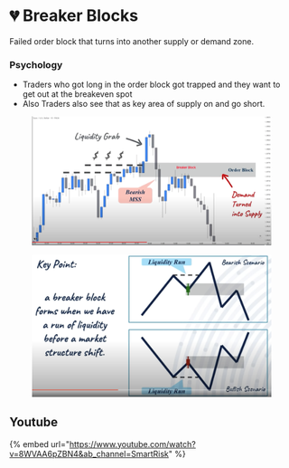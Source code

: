 # 💔 Breaker Blocks

Failed order block that turns into another supply or demand zone.

### Psychology

* Traders who got long in the order block got trapped and they want to get out at the breakeven spot
* Also Traders also see that as key area of supply on and go short.



<figure><img src="../.gitbook/assets/image (18) (2) (1).png" alt=""><figcaption></figcaption></figure>

<figure><img src="../.gitbook/assets/image (1) (1).png" alt=""><figcaption></figcaption></figure>



## Youtube

{% embed url="https://www.youtube.com/watch?v=8WVAA6pZBN4&ab_channel=SmartRisk" %}
